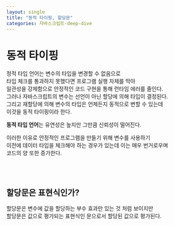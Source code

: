 ```yaml
---
layout: single
title: "동적 타이핑, 할당문"
categories: 자바스크립트-deep-dive
---
```


# 동적 타이핑

정적 타입 언어는 변수의 타입을 변경할 수 없음으로<br>
타입 체크를 통과하지 못했다면 프로그램 실행 자체를 막아<br>
일관성을 강제함으로 안정적인 코드 구현을 통해 런타임 에러를 줄인다.<br>
그러나
자바스크립트의 변수는 선언이 아닌 할당에 의해 타입이 결정된다.<br>
그리고 재할당에 의해 변수의 타입은 언제든지 동적으로 변할 수 있는데<br>
이것을 동적 타이핑이라 한다.

<strong>동적 타입 언어</strong>는 유연성은 높지만 그만큼 신뢰성이 떨어진다.<br>

이러한 이유로 안정적인 프로그램을 만들기 위해 변수를 사용하기<br>
이전에 데이터 타입을 체크해야 하는 경우가 있는데 이는 매우 번거로우며<br>
코드의 양 또한 증가한다.

<br>
<br>

## 할당문은 표현식인가?

할당문은 변수에 값을 할당하는 부수 효과만 있는 것 처럼 보이지만<br>
할당문은 값으로 평가되는 표현식인 문으로서 할당된 값으로 평가된다.
